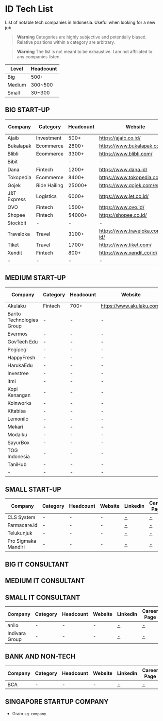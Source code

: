 # ID Tech List

List of notable tech companies in Indonesia. Useful when looking for a new job.

> **Warning**
> Categories are highly subjective and potentially biased. Relative positions within a category are arbitrary.

> **Warning**
> The list is not meant to be exhaustive. I am not affiliated to any companies listed.

| Level  | Headcount |
| ------ | --------- |
| Big    | 500+      |
| Medium | 300~500   |
| Small  | 30~300    |

## BIG START-UP

| Company     | Category     | Headcount | Website                          | Linkedin                                                                             | Career Page                                          |
| ----------- | ------------ | --------- | -------------------------------- | ------------------------------------------------------------------------------------ | ---------------------------------------------------- |
| Ajaib       | Investment   | 500+      | https://ajaib.co.id/             | [Ajaib](https://www.linkedin.com/company/ajaib-id/)                                  | [Ajaib](https://career.ajaib.co.id/)                 |
| Bukalapak   | Ecommerce    | 2800+     | https://www.bukalapak.com/       | [Bukalapak](https://www.linkedin.com/company/pt-bukalapak-com/)                      | [Bukalapak](https://careers.bukalapak.com/)          |
| Blibli      | Ecommerce    | 3300+     | https://www.blibli.com/          | [Blibli](https://www.linkedin.com/company/blibli/)                                   | [Blibli](https://careers.blibli.com/)                |
| Bibit       | -            | -         | -                                | [-](-)                                                                               | [-]()                                                |
| Dana        | Fintech      | 1200+     | https://www.dana.id/             | [Dana](https://www.linkedin.com/company/dana-indonesia/)                             | [Dana](https://www.dana.id/career)                   |
| Tokopedia   | Ecommerce    | 8400+     | https://www.tokopedia.com/       | [Tokopedia](https://www.linkedin.com/company/pt--tokopedia/)                         | [Tokopedia](https://www.tokopedia.com/careers)       |
| Gojek       | Ride Hailing | 25000+    | https://www.gojek.com/en-id/     | [Gojek](https://www.linkedin.com/company/gojek/)                                     | [Gojek](https://career.gojek.com/)                   |
| J&T Express | Logistics    | 6000+     | https://www.jet.co.id/           | [J&T Express](https://www.linkedin.com/company/pt--global-jet-express-j&t-express-/) | [J&T Express](https://jet.co.id/about/career)        |
| OVO         | Fintech      | 1500+     | https://www.ovo.id/              | [OVO](https://www.linkedin.com/company/visionetinternasional/)                       | [OVO](https://www.ovo.id/career)                     |
| Shopee      | Fintech      | 54000+    | https://shopee.co.id/            | [Shopee](https://www.linkedin.com/company/shopee/)                                   | [Shopee](https://careers.shopee.co.id/)              |
| Stockbit    | -            | -         | -                                | [-](-)                                                                               | [-]()                                                |
| Traveloka   | Travel       | 3100+     | https://www.traveloka.com/en-id/ | [Traveloka](https://www.linkedin.com/company/traveloka/)                             | [Traveloka](https://www.traveloka.com/en-id/careers) |
| Tiket       | Travel       | 1700+     | https://www.tiket.com/           | [Tiket](https://www.linkedin.com/company/pt-global-tiket-network/)                   | [Tiket](https://careers.tiket.com/)                  |
| Xendit      | Fintech      | 800+      | https://www.xendit.co/id/        | [Xendit](https://www.linkedin.com/company/xendit/)                                   | [Xendit](https://www.xendit.co/en/careers/)          |
| -           | -            | -         | -                                | [-](-)                                                                               | [-]()                                                |

## MEDIUM START-UP

| Company                   | Category | Headcount | Website                  | Linkedin                                                      | Career Page |
| ------------------------- | -------- | --------- | ------------------------ | ------------------------------------------------------------- | ----------- |
| Akulaku                   | Fintech  | 700+      | https://www.akulaku.com/ | [Akulaku](https://www.linkedin.com/company/akulakuindonesia/) | [-]()       |
| Barito Technologies Group | -        | -         | -                        | [-](-)                                                        | [-]()       |
| Evermos                   | -        | -         | -                        | [-](-)                                                        | [-]()       |
| GovTech Edu               | -        | -         | -                        | [-](-)                                                        | [-]()       |
| Pegipegi                  | -        | -         | -                        | [-](-)                                                        | [-]()       |
| HappyFresh                | -        | -         | -                        | [-](-)                                                        | [-]()       |
| HarukaEdu                 | -        | -         | -                        | [-](-)                                                        | [-]()       |
| Investree                 | -        | -         | -                        | [-](-)                                                        | [-]()       |
| itmi                      | -        | -         | -                        | [-](-)                                                        | [-]()       |
| Kopi Kenangan             | -        | -         | -                        | [-](-)                                                        | [-]()       |
| Koinworks                 | -        | -         | -                        | [-](-)                                                        | [-]()       |
| Kitabisa                  | -        | -         | -                        | [-](-)                                                        | [-]()       |
| Lemonilo                  | -        | -         | -                        | [-](-)                                                        | [-]()       |
| Mekari                    | -        | -         | -                        | [-](-)                                                        | [-]()       |
| Modalku                   | -        | -         | -                        | [-](-)                                                        | [-]()       |
| SayurBox                  | -        | -         | -                        | [-](-)                                                        | [-]()       |
| TOG Indonesia             | -        | -         | -                        | [-](-)                                                        | [-]()       |
| TaniHub                   | -        | -         | -                        | [-](-)                                                        | [-]()       |
| -                         | -        | -         | -                        | [-](-)                                                        | [-]()       |

## SMALL START-UP

| Company             | Category | Headcount | Website | Linkedin | Career Page |
| ------------------- | -------- | --------- | ------- | -------- | ----------- |
| CLS System          | -        | -         | -       | [-](-)   | [-]()       |
| Farmacare.id        | -        | -         | -       | [-](-)   | [-]()       |
| Telukunjuk          | -        | -         | -       | [-](-)   | [-]()       |
| Pro Sigmaka Mandiri | -        | -         | -       | [-](-)   | [-]()       |

## BIG IT CONSULTANT

## MEDIUM IT CONSULTANT

## SMALL IT CONSULTANT

| Company        | Category | Headcount | Website | Linkedin | Career Page |
| -------------- | -------- | --------- | ------- | -------- | ----------- |
| anilo          | -        | -         | -       | [-](-)   | [-]()       |
| Indivara Group | -        | -         | -       | [-](-)   | [-]()       |

## BANK AND NON-TECH

| Company | Category | Headcount | Website | Linkedin | Career Page |
| ------- | -------- | --------- | ------- | -------- | ----------- |
| BCA     | -        | -         | -       | [-](-)   | [-]()       |

## SINGAPORE STARTUP COMPANY

- Gram `sg company`
